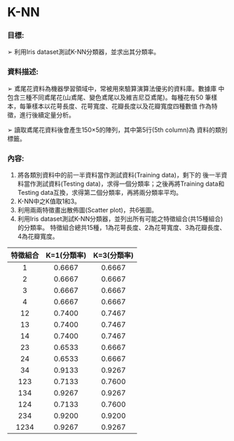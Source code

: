 # K-NN
### **目標:**
➢ 利用Iris dataset測試K-NN分類器，並求出其分類率。
### **資料描述:**
➢ 鳶尾花資料為機器學習領域中，常被用來驗算演算法優劣的資料庫。數據庫
中包含三種不同鳶尾花(山鳶尾、變色鳶尾以及維吉尼亞鳶尾)。每種花有50
筆樣本，每筆樣本以花萼長度、花萼寬度、花瓣長度以及花瓣寬度四種數值
作為特徵，進行後續定量分析。

➢ 讀取鳶尾花資料後會產生150×5的陣列，其中第5行(5th column)為
資料的類別標籤。

### **內容:**
1. 將各類別資料中的前一半資料當作測試資料(Training data)，剩下的
後一半資料當作測試資料(Testing data)，求得一個分類率；之後再將Training
data和Testing data互換，求得第二個分類率，再將兩分類率平均。
2. K-NN中之K值取1和3。
3. 利用兩兩特徵畫出散佈圖(Scatter plot)，共6張圖。
4. 利用Iris dataset測試K-NN分類器，並列出所有可能之特徵組合(共15種組合)
的分類率。
特徵組合總共15種，1為花萼長度、2為花萼寬度、3為花瓣長度、4為花瓣寬度。

| 特徵組合      | K=1(分類率)           | K=3(分類率)  |
|:-------------:|:-------------:|:-------------:|
| 1      |  0.6667     |  0.6667   |
| 2      |  0.6667     |  0.6667   |
| 3      |  0.6667     |  0.6667   |
| 4      |  0.6667     |  0.6667   |
| 12     |  0.7400      |  0.7467   |
| 13     |  0.7400      |  0.7467   |
| 14     |  0.7400      |  0.7467   |
| 23     |  0.6533      | 0.6667     |
| 24     |  0.6533      | 0.6667    |
| 34     |  0.9133      | 0.9267   |
| 123    |  0.7133      | 0.7600    |
| 134    |  0.9267      | 0.9267    |
| 124    |  0.7133      | 0.7600    |
| 234    |  0.9200      | 0.9200    |
| 1234   |  0.9267      | 0.9267   |
